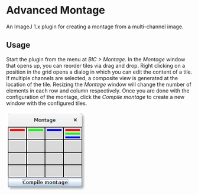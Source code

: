 # Advanced Montage
An ImageJ 1.x plugin for creating a montage from a multi-channel image.

## Usage
Start the plugin from the menu at *BIC > Montage*. In the *Montage* window that opens up, you can reorder tiles via drag and drop. Right clicking on a position in the grid opens a dialog in which you can edit the content of a tile. If multiple channels are selected, a composite view is generated at the location of the tile. Resizing the *Montage* window will change the number of elements in each row and column respectively. Once you are done with the configuration of the montage, click the *Compile montage* to create a new window with the configured tiles.

![screenshot](images/screenshot.png)
